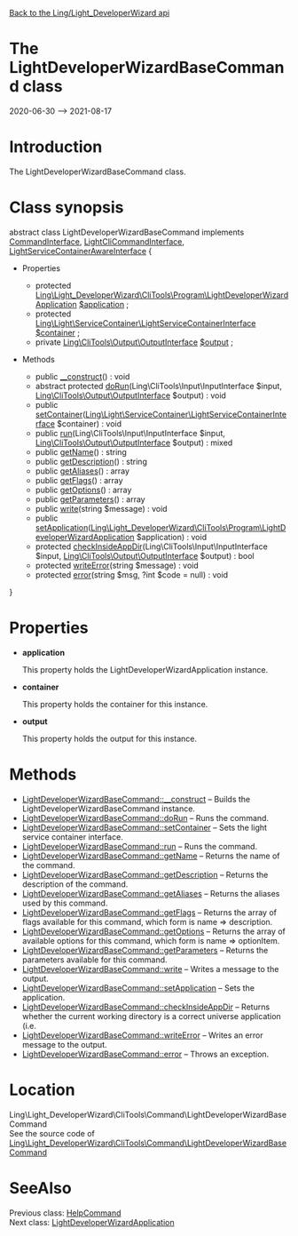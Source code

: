 [Back to the Ling/Light_DeveloperWizard api](https://github.com/lingtalfi/Light_DeveloperWizard/blob/master/doc/api/Ling/Light_DeveloperWizard.md)



The LightDeveloperWizardBaseCommand class
================
2020-06-30 --> 2021-08-17






Introduction
============

The LightDeveloperWizardBaseCommand class.



Class synopsis
==============


abstract class <span class="pl-k">LightDeveloperWizardBaseCommand</span> implements [CommandInterface](https://github.com/lingtalfi/CliTools/blob/master/doc/api/Ling/CliTools/Command/CommandInterface.md), [LightCliCommandInterface](https://github.com/lingtalfi/Light_Cli/blob/master/doc/api/Ling/Light_Cli/CliTools/Program/LightCliCommandInterface.md), [LightServiceContainerAwareInterface](https://github.com/lingtalfi/Light/blob/master/doc/api/Ling/Light/ServiceContainer/LightServiceContainerAwareInterface.md) {

- Properties
    - protected [Ling\Light_DeveloperWizard\CliTools\Program\LightDeveloperWizardApplication](https://github.com/lingtalfi/Light_DeveloperWizard/blob/master/doc/api/Ling/Light_DeveloperWizard/CliTools/Program/LightDeveloperWizardApplication.md) [$application](#property-application) ;
    - protected [Ling\Light\ServiceContainer\LightServiceContainerInterface](https://github.com/lingtalfi/Light/blob/master/doc/api/Ling/Light/ServiceContainer/LightServiceContainerInterface.md) [$container](#property-container) ;
    - private [Ling\CliTools\Output\OutputInterface](https://github.com/lingtalfi/CliTools/blob/master/doc/api/Ling/CliTools/Output/OutputInterface.md) [$output](#property-output) ;

- Methods
    - public [__construct](https://github.com/lingtalfi/Light_DeveloperWizard/blob/master/doc/api/Ling/Light_DeveloperWizard/CliTools/Command/LightDeveloperWizardBaseCommand/__construct.md)() : void
    - abstract protected [doRun](https://github.com/lingtalfi/Light_DeveloperWizard/blob/master/doc/api/Ling/Light_DeveloperWizard/CliTools/Command/LightDeveloperWizardBaseCommand/doRun.md)(Ling\CliTools\Input\InputInterface $input, [Ling\CliTools\Output\OutputInterface](https://github.com/lingtalfi/CliTools/blob/master/doc/api/Ling/CliTools/Output/OutputInterface.md) $output) : void
    - public [setContainer](https://github.com/lingtalfi/Light_DeveloperWizard/blob/master/doc/api/Ling/Light_DeveloperWizard/CliTools/Command/LightDeveloperWizardBaseCommand/setContainer.md)([Ling\Light\ServiceContainer\LightServiceContainerInterface](https://github.com/lingtalfi/Light/blob/master/doc/api/Ling/Light/ServiceContainer/LightServiceContainerInterface.md) $container) : void
    - public [run](https://github.com/lingtalfi/Light_DeveloperWizard/blob/master/doc/api/Ling/Light_DeveloperWizard/CliTools/Command/LightDeveloperWizardBaseCommand/run.md)(Ling\CliTools\Input\InputInterface $input, [Ling\CliTools\Output\OutputInterface](https://github.com/lingtalfi/CliTools/blob/master/doc/api/Ling/CliTools/Output/OutputInterface.md) $output) : mixed
    - public [getName](https://github.com/lingtalfi/Light_DeveloperWizard/blob/master/doc/api/Ling/Light_DeveloperWizard/CliTools/Command/LightDeveloperWizardBaseCommand/getName.md)() : string
    - public [getDescription](https://github.com/lingtalfi/Light_DeveloperWizard/blob/master/doc/api/Ling/Light_DeveloperWizard/CliTools/Command/LightDeveloperWizardBaseCommand/getDescription.md)() : string
    - public [getAliases](https://github.com/lingtalfi/Light_DeveloperWizard/blob/master/doc/api/Ling/Light_DeveloperWizard/CliTools/Command/LightDeveloperWizardBaseCommand/getAliases.md)() : array
    - public [getFlags](https://github.com/lingtalfi/Light_DeveloperWizard/blob/master/doc/api/Ling/Light_DeveloperWizard/CliTools/Command/LightDeveloperWizardBaseCommand/getFlags.md)() : array
    - public [getOptions](https://github.com/lingtalfi/Light_DeveloperWizard/blob/master/doc/api/Ling/Light_DeveloperWizard/CliTools/Command/LightDeveloperWizardBaseCommand/getOptions.md)() : array
    - public [getParameters](https://github.com/lingtalfi/Light_DeveloperWizard/blob/master/doc/api/Ling/Light_DeveloperWizard/CliTools/Command/LightDeveloperWizardBaseCommand/getParameters.md)() : array
    - public [write](https://github.com/lingtalfi/Light_DeveloperWizard/blob/master/doc/api/Ling/Light_DeveloperWizard/CliTools/Command/LightDeveloperWizardBaseCommand/write.md)(string $message) : void
    - public [setApplication](https://github.com/lingtalfi/Light_DeveloperWizard/blob/master/doc/api/Ling/Light_DeveloperWizard/CliTools/Command/LightDeveloperWizardBaseCommand/setApplication.md)([Ling\Light_DeveloperWizard\CliTools\Program\LightDeveloperWizardApplication](https://github.com/lingtalfi/Light_DeveloperWizard/blob/master/doc/api/Ling/Light_DeveloperWizard/CliTools/Program/LightDeveloperWizardApplication.md) $application) : void
    - protected [checkInsideAppDir](https://github.com/lingtalfi/Light_DeveloperWizard/blob/master/doc/api/Ling/Light_DeveloperWizard/CliTools/Command/LightDeveloperWizardBaseCommand/checkInsideAppDir.md)(Ling\CliTools\Input\InputInterface $input, [Ling\CliTools\Output\OutputInterface](https://github.com/lingtalfi/CliTools/blob/master/doc/api/Ling/CliTools/Output/OutputInterface.md) $output) : bool
    - protected [writeError](https://github.com/lingtalfi/Light_DeveloperWizard/blob/master/doc/api/Ling/Light_DeveloperWizard/CliTools/Command/LightDeveloperWizardBaseCommand/writeError.md)(string $message) : void
    - protected [error](https://github.com/lingtalfi/Light_DeveloperWizard/blob/master/doc/api/Ling/Light_DeveloperWizard/CliTools/Command/LightDeveloperWizardBaseCommand/error.md)(string $msg, ?int $code = null) : void

}




Properties
=============

- <span id="property-application"><b>application</b></span>

    This property holds the LightDeveloperWizardApplication instance.
    
    

- <span id="property-container"><b>container</b></span>

    This property holds the container for this instance.
    
    

- <span id="property-output"><b>output</b></span>

    This property holds the output for this instance.
    
    



Methods
==============

- [LightDeveloperWizardBaseCommand::__construct](https://github.com/lingtalfi/Light_DeveloperWizard/blob/master/doc/api/Ling/Light_DeveloperWizard/CliTools/Command/LightDeveloperWizardBaseCommand/__construct.md) &ndash; Builds the LightDeveloperWizardBaseCommand instance.
- [LightDeveloperWizardBaseCommand::doRun](https://github.com/lingtalfi/Light_DeveloperWizard/blob/master/doc/api/Ling/Light_DeveloperWizard/CliTools/Command/LightDeveloperWizardBaseCommand/doRun.md) &ndash; Runs the command.
- [LightDeveloperWizardBaseCommand::setContainer](https://github.com/lingtalfi/Light_DeveloperWizard/blob/master/doc/api/Ling/Light_DeveloperWizard/CliTools/Command/LightDeveloperWizardBaseCommand/setContainer.md) &ndash; Sets the light service container interface.
- [LightDeveloperWizardBaseCommand::run](https://github.com/lingtalfi/Light_DeveloperWizard/blob/master/doc/api/Ling/Light_DeveloperWizard/CliTools/Command/LightDeveloperWizardBaseCommand/run.md) &ndash; Runs the command.
- [LightDeveloperWizardBaseCommand::getName](https://github.com/lingtalfi/Light_DeveloperWizard/blob/master/doc/api/Ling/Light_DeveloperWizard/CliTools/Command/LightDeveloperWizardBaseCommand/getName.md) &ndash; Returns the name of the command.
- [LightDeveloperWizardBaseCommand::getDescription](https://github.com/lingtalfi/Light_DeveloperWizard/blob/master/doc/api/Ling/Light_DeveloperWizard/CliTools/Command/LightDeveloperWizardBaseCommand/getDescription.md) &ndash; Returns the description of the command.
- [LightDeveloperWizardBaseCommand::getAliases](https://github.com/lingtalfi/Light_DeveloperWizard/blob/master/doc/api/Ling/Light_DeveloperWizard/CliTools/Command/LightDeveloperWizardBaseCommand/getAliases.md) &ndash; Returns the aliases used by this command.
- [LightDeveloperWizardBaseCommand::getFlags](https://github.com/lingtalfi/Light_DeveloperWizard/blob/master/doc/api/Ling/Light_DeveloperWizard/CliTools/Command/LightDeveloperWizardBaseCommand/getFlags.md) &ndash; Returns the array of flags available for this command, which form is name => description.
- [LightDeveloperWizardBaseCommand::getOptions](https://github.com/lingtalfi/Light_DeveloperWizard/blob/master/doc/api/Ling/Light_DeveloperWizard/CliTools/Command/LightDeveloperWizardBaseCommand/getOptions.md) &ndash; Returns the array of available options for this command, which form is name => optionItem.
- [LightDeveloperWizardBaseCommand::getParameters](https://github.com/lingtalfi/Light_DeveloperWizard/blob/master/doc/api/Ling/Light_DeveloperWizard/CliTools/Command/LightDeveloperWizardBaseCommand/getParameters.md) &ndash; Returns the parameters available for this command.
- [LightDeveloperWizardBaseCommand::write](https://github.com/lingtalfi/Light_DeveloperWizard/blob/master/doc/api/Ling/Light_DeveloperWizard/CliTools/Command/LightDeveloperWizardBaseCommand/write.md) &ndash; Writes a message to the output.
- [LightDeveloperWizardBaseCommand::setApplication](https://github.com/lingtalfi/Light_DeveloperWizard/blob/master/doc/api/Ling/Light_DeveloperWizard/CliTools/Command/LightDeveloperWizardBaseCommand/setApplication.md) &ndash; Sets the application.
- [LightDeveloperWizardBaseCommand::checkInsideAppDir](https://github.com/lingtalfi/Light_DeveloperWizard/blob/master/doc/api/Ling/Light_DeveloperWizard/CliTools/Command/LightDeveloperWizardBaseCommand/checkInsideAppDir.md) &ndash; Returns whether the current working directory is a correct universe application (i.e.
- [LightDeveloperWizardBaseCommand::writeError](https://github.com/lingtalfi/Light_DeveloperWizard/blob/master/doc/api/Ling/Light_DeveloperWizard/CliTools/Command/LightDeveloperWizardBaseCommand/writeError.md) &ndash; Writes an error message to the output.
- [LightDeveloperWizardBaseCommand::error](https://github.com/lingtalfi/Light_DeveloperWizard/blob/master/doc/api/Ling/Light_DeveloperWizard/CliTools/Command/LightDeveloperWizardBaseCommand/error.md) &ndash; Throws an exception.





Location
=============
Ling\Light_DeveloperWizard\CliTools\Command\LightDeveloperWizardBaseCommand<br>
See the source code of [Ling\Light_DeveloperWizard\CliTools\Command\LightDeveloperWizardBaseCommand](https://github.com/lingtalfi/Light_DeveloperWizard/blob/master/CliTools/Command/LightDeveloperWizardBaseCommand.php)



SeeAlso
==============
Previous class: [HelpCommand](https://github.com/lingtalfi/Light_DeveloperWizard/blob/master/doc/api/Ling/Light_DeveloperWizard/CliTools/Command/HelpCommand.md)<br>Next class: [LightDeveloperWizardApplication](https://github.com/lingtalfi/Light_DeveloperWizard/blob/master/doc/api/Ling/Light_DeveloperWizard/CliTools/Program/LightDeveloperWizardApplication.md)<br>
